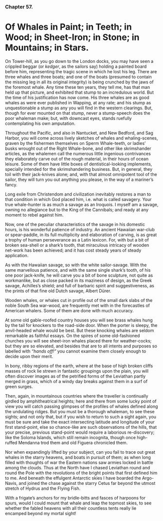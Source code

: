 ### Chapter 57.

# Of Whales in Paint; in Teeth; in Wood; in Sheet-Iron; in Stone; in Mountains; in Stars.

On Tower-hill, as you go down to the London docks, you may have seen a crippled
beggar (or _kedger_, as the sailors say) holding a painted board before him,
representing the tragic scene in which he lost his leg. There are three whales
and three boats; and one of the boats (presumed to contain the missing leg in
all its original integrity) is being crunched by the jaws of the foremost
whale. Any time these ten years, they tell me, has that man held up that
picture, and exhibited that stump to an incredulous world. But the time of his
justification has now come. His three whales are as good whales as were ever
published in Wapping, at any rate; and his stump as unquestionable a stump as
any you will find in the western clearings. But, though for ever mounted on
that stump, never a stump-speech does the poor whaleman make; but, with
downcast eyes, stands ruefully contemplating his own amputation.

Throughout the Pacific, and also in Nantucket, and New Bedford, and Sag Harbor,
you will come across lively sketches of whales and whaling-scenes, graven by
the fishermen themselves on Sperm Whale-teeth, or ladies’ busks wrought out of
the Right Whale-bone, and other like skrimshander articles, as the whalemen
call the numerous little ingenious contrivances they elaborately carve out of
the rough material, in their hours of ocean leisure. Some of them have little
boxes of dentistical-looking implements, specially intended for the
skrimshandering business. But, in general, they toil with their jack-knives
alone; and, with that almost omnipotent tool of the sailor, they will turn you
out anything you please, in the way of a mariner’s fancy.

Long exile from Christendom and civilization inevitably restores a man to that
condition in which God placed him, i.e. what is called savagery. Your true
whale-hunter is as much a savage as an Iroquois. I myself am a savage, owning
no allegiance but to the King of the Cannibals; and ready at any moment to
rebel against him.

Now, one of the peculiar characteristics of the savage in his domestic hours,
is his wonderful patience of industry. An ancient Hawaiian war-club or
spear-paddle, in its full multiplicity and elaboration of carving, is as great
a trophy of human perseverance as a Latin lexicon. For, with but a bit of
broken sea-shell or a shark’s tooth, that miraculous intricacy of wooden
net-work has been achieved; and it has cost steady years of steady application.

As with the Hawaiian savage, so with the white sailor-savage. With the same
marvellous patience, and with the same single shark’s tooth, of his one poor
jack-knife, he will carve you a bit of bone sculpture, not quite as
workmanlike, but as close packed in its maziness of design, as the Greek
savage, Achilles’s shield; and full of barbaric spirit and suggestiveness, as
the prints of that fine old Dutch savage, Albert Dürer.

Wooden whales, or whales cut in profile out of the small dark slabs of the
noble South Sea war-wood, are frequently met with in the forecastles of
American whalers. Some of them are done with much accuracy.

At some old gable-roofed country houses you will see brass whales hung by the
tail for knockers to the road-side door. When the porter is sleepy, the
anvil-headed whale would be best. But these knocking whales are seldom
remarkable as faithful essays. On the spires of some old-fashioned churches you
will see sheet-iron whales placed there for weather-cocks; but they are so
elevated, and besides that are to all intents and purposes so labelled with
_“hands off!”_ you cannot examine them closely enough to decide upon their
merit.

In bony, ribby regions of the earth, where at the base of high broken cliffs
masses of rock lie strewn in fantastic groupings upon the plain, you will often
discover images as of the petrified forms of the Leviathan partly merged in
grass, which of a windy day breaks against them in a surf of green surges.

Then, again, in mountainous countries where the traveller is continually
girdled by amphitheatrical heights; here and there from some lucky point of
view you will catch passing glimpses of the profiles of whales defined along
the undulating ridges. But you must be a thorough whaleman, to see these
sights; and not only that, but if you wish to return to such a sight again, you
must be sure and take the exact intersecting latitude and longitude of your
first stand-point, else so chance-like are such observations of the hills, that
your precise, previous stand-point would require a laborious re-discovery; like
the Soloma Islands, which still remain incognita, though once high-ruffed
Mendanna trod them and old Figuera chronicled them.

Nor when expandingly lifted by your subject, can you fail to trace out great
whales in the starry heavens, and boats in pursuit of them; as when long filled
with thoughts of war the Eastern nations saw armies locked in battle among the
clouds. Thus at the North have I chased Leviathan round and round the Pole with
the revolutions of the bright points that first defined him to me. And beneath
the effulgent Antarctic skies I have boarded the Argo-Navis, and joined the
chase against the starry Cetus far beyond the utmost stretch of Hydrus and the
Flying Fish.

With a frigate’s anchors for my bridle-bitts and fasces of harpoons for spurs,
would I could mount that whale and leap the topmost skies, to see whether the
fabled heavens with all their countless tents really lie encamped beyond my
mortal sight!
